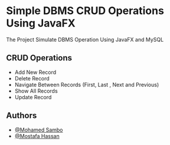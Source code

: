 
# Simple DBMS CRUD Operations Using JavaFX

The Project Simulate DBMS Operation Using JavaFX and MySQL
##  CRUD Operations 

- Add New Record
- Delete Record
- Navigate Between Records (First, Last , Next and Previous)
- Show All Records
- Update Record



## Authors

- [@Mohamed Sambo](https://github.com/sambo2021)
- [@Mostafa Hassan](https://github.com/mostafahassan097)
